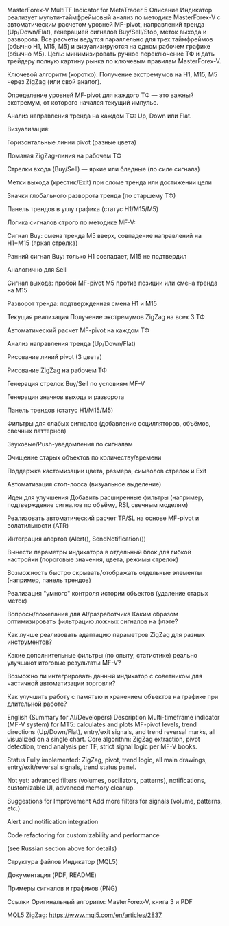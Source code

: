 MasterForex-V MultiTF Indicator for MetaTrader 5
Описание
Индикатор реализует мульти-таймфреймовый анализ по методике MasterForex-V с автоматическим расчетом уровней MF-pivot, направлений тренда (Up/Down/Flat), генерацией сигналов Buy/Sell/Stop, меток выхода и разворота. Все расчеты ведутся параллельно для трех таймфреймов (обычно H1, M15, M5) и визуализируются на одном рабочем графике (обычно M5).
Цель: минимизировать ручное переключение ТФ и дать трейдеру полную картину рынка по ключевым правилам MasterForex-V.

Ключевой алгоритм (коротко):
Получение экстремумов на H1, M15, M5 через ZigZag (или свой аналог).

Определение уровней MF-pivot для каждого ТФ — это важный экстремум, от которого начался текущий импульс.

Анализ направления тренда на каждом ТФ: Up, Down или Flat.

Визуализация:

Горизонтальные линии pivot (разные цвета)

Ломаная ZigZag-линия на рабочем ТФ

Стрелки входа (Buy/Sell) — яркие или бледные (по силе сигнала)

Метки выхода (крестик/Exit) при сломе тренда или достижении цели

Значки глобального разворота тренда (по старшему ТФ)

Панель трендов в углу графика (статус H1/M15/M5)

Логика сигналов строго по методике MF-V:

Сигнал Buy: смена тренда M5 вверх, совпадение направлений на H1+M15 (яркая стрелка)

Ранний сигнал Buy: только H1 совпадает, M15 не подтвердил

Аналогично для Sell

Сигнал выхода: пробой MF-pivot M5 против позиции или смена тренда на M15

Разворот тренда: подтвержденная смена H1 и M15

Текущая реализация
 Получение экстремумов ZigZag на всех 3 ТФ

 Автоматический расчет MF-pivot на каждом ТФ

 Анализ направления тренда (Up/Down/Flat)

 Рисование линий pivot (3 цвета)

 Рисование ZigZag на рабочем ТФ

 Генерация стрелок Buy/Sell по условиям MF-V

 Генерация значков выхода и разворота

 Панель трендов (статус H1/M15/M5)

 Фильтры для слабых сигналов (добавление осцилляторов, объёмов, свечных паттернов)

 Звуковые/Push-уведомления по сигналам

 Очищение старых объектов по количеству/времени

 Поддержка кастомизации цвета, размера, символов стрелок и Exit

 Автоматизация стоп-лосса (визуальное выделение)

Идеи для улучшения
Добавить расширенные фильтры (например, подтверждение сигналов по объёму, RSI, свечным моделям)

Реализовать автоматический расчет TP/SL на основе MF-pivot и волатильности (ATR)

Интеграция алертов (Alert(), SendNotification())

Вынести параметры индикатора в отдельный блок для гибкой настройки (пороговые значения, цвета, режимы стрелок)

Возможность быстро скрывать/отображать отдельные элементы (например, панель трендов)

Реализация "умного" контроля истории объектов (удаление старых меток)

Вопросы/пожелания для AI/разработчика
Каким образом оптимизировать фильтрацию ложных сигналов на флэте?

Как лучше реализовать адаптацию параметров ZigZag для разных инструментов?

Какие дополнительные фильтры (по опыту, статистике) реально улучшают итоговые результаты MF-V?

Возможно ли интегрировать данный индикатор с советником для частичной автоматизации торговли?

Как улучшить работу с памятью и хранением объектов на графике при длительной работе?

English (Summary for AI/Developers)
Description
Multi-timeframe indicator (MF-V system) for MT5: calculates and plots MF-pivot levels, trend directions (Up/Down/Flat), entry/exit signals, and trend reversal marks, all visualized on a single chart.
Core algorithm: ZigZag extraction, pivot detection, trend analysis per TF, strict signal logic per MF-V books.

Status
Fully implemented: ZigZag, pivot, trend logic, all main drawings, entry/exit/reversal signals, trend status panel.

Not yet: advanced filters (volumes, oscillators, patterns), notifications, customizable UI, advanced memory cleanup.

Suggestions for Improvement
Add more filters for signals (volume, patterns, etc.)

Alert and notification integration

Code refactoring for customizability and performance

(see Russian section above for details)

Структура файлов
Индикатор (MQL5)

Документация (PDF, README)

Примеры сигналов и графиков (PNG)

Ссылки
Оригинальный алгоритм: MasterForex-V, книга 3 и PDF

MQL5 ZigZag: https://www.mql5.com/en/articles/2837
